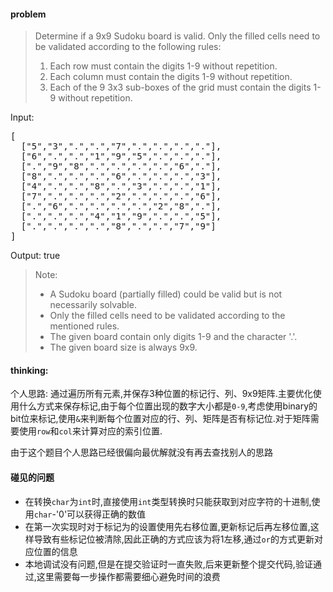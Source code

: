 #### problem

> Determine if a 9x9 Sudoku board is valid. Only the filled cells need to be validated according to the following rules:
> 
> 1. Each row must contain the digits 1-9 without repetition.
> 1. Each column must contain the digits 1-9 without repetition.
> 1. Each of the 9 3x3 sub-boxes of the grid must contain the digits 1-9 without repetition.

Input:
<pre>[
  ["5","3",".",".","7",".",".",".","."],
  ["6",".",".","1","9","5",".",".","."],
  [".","9","8",".",".",".",".","6","."],
  ["8",".",".",".","6",".",".",".","3"],
  ["4",".",".","8",".","3",".",".","1"],
  ["7",".",".",".","2",".",".",".","6"],
  [".","6",".",".",".",".","2","8","."],
  [".",".",".","4","1","9",".",".","5"],
  [".",".",".",".","8",".",".","7","9"]
]</pre>
Output: true

> Note:
> 
> - A Sudoku board (partially filled) could be valid but is not necessarily solvable.
> - Only the filled cells need to be validated according to the mentioned rules.
> - The given board contain only digits 1-9 and the character '.'.
> - The given board size is always 9x9.

#### thinking:

个人思路: 通过遍历所有元素,并保存3种位置的标记行、列、9x9矩阵.主要优化使用什么方式来保存标记,由于每个位置出现的数字大小都是`0-9`,考虑使用binary的bit位来标记,使用`&`来判断每个位置对应的行、列、矩阵是否有标记位.对于矩阵需要使用`row`和`col`来计算对应的索引位置.

由于这个题目个人思路已经很偏向最优解就没有再去查找别人的思路

#### 碰见的问题

- 在转换`char`为`int`时,直接使用`int`类型转换时只能获取到对应字符的十进制,使用`char`-'0'可以获得正确的数值
- 在第一次实现时对于标记为的设置使用先右移位置,更新标记后再左移位置,这样导致有些标记位被清除,因此正确的方式应该为将1左移,通过`or`的方式更新对应位置的信息
- 本地调试没有问题,但是在提交验证时一直失败,后来更新整个提交代码,验证通过,这里需要每一步操作都需要细心避免时间的浪费
